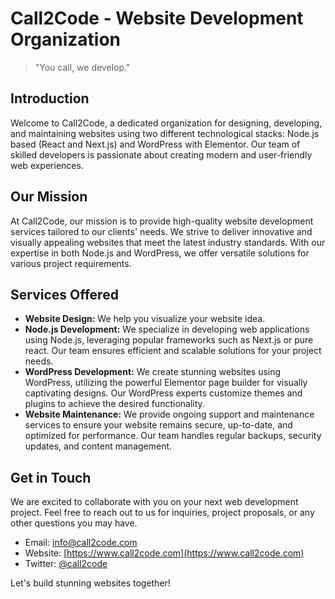 # Call2Code - Website Development Organization
> "You call, we develop." 

## Introduction
Welcome to Call2Code, a dedicated organization for designing, developing, and maintaining websites using two different technological stacks: Node.js based (React and Next.js) and WordPress with Elementor. Our team of skilled developers is passionate about creating modern and user-friendly web experiences.

## Our Mission
At Call2Code, our mission is to provide high-quality website development services tailored to our clients' needs. We strive to deliver innovative and visually appealing websites that meet the latest industry standards. With our expertise in both Node.js and WordPress, we offer versatile solutions for various project requirements.

## Services Offered
- **Website Design:** We help you visualize your website idea. 
- **Node.js Development:** We specialize in developing web applications using Node.js, leveraging popular frameworks such as Next.js or pure react. Our team ensures efficient and scalable solutions for your project needs.
- **WordPress Development:** We create stunning websites using WordPress, utilizing the powerful Elementor page builder for visually captivating designs. Our WordPress experts customize themes and plugins to achieve the desired functionality.
- **Website Maintenance:** We provide ongoing support and maintenance services to ensure your website remains secure, up-to-date, and optimized for performance. Our team handles regular backups, security updates, and content management.


## Get in Touch
We are excited to collaborate with you on your next web development project. Feel free to reach out to us for inquiries, project proposals, or any other questions you may have.

- Email: [info@call2code.com](mailto:info@call2code.com)
- Website: [https://www.call2code.com](https://www.call2code.com)
- Twitter: [@call2code](https://twitter.com/call2code)

Let's build stunning websites together!

<!--

**Here are some ideas to get you started:**

🙋‍♀️ A short introduction - what is your organization all about?
🌈 Contribution guidelines - how can the community get involved?
👩‍💻 Useful resources - where can the community find your docs? Is there anything else the community should know?
🍿 Fun facts - what does your team eat for breakfast?
🧙 Remember, you can do mighty things with the power of [Markdown](https://docs.github.com/github/writing-on-github/getting-started-with-writing-and-formatting-on-github/basic-writing-and-formatting-syntax)
-->
